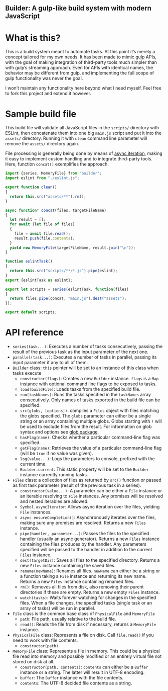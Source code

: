Builder: A gulp-like build system with modern JavaScript
--------------------------------------------------------

What is this?
=============

This is a build system meant to automate tasks. At this point it’s merely a concept tailored for my own needs. It has been made to mimic [gulp](https://gulpjs.com/) APIs, with the goal of making integration of third-party tools much simpler than with gulp’s streaming approach. Even for APIs with identical names, the behavior may be different from gulp, and implementing the full scope of gulp functionality was never the goal.

I won’t maintain any functionality here beyond what I need myself. Feel free to fork this project and extend it however.

Sample build file
=================

This build file will validate all JavaScript files in the `scripts/` directory with ESLint, then concatenate them into one big `main.js` script and put it into the `assets/` directory. Running it with `clean` command line parameter will remove the `assets/` directory again.

File processing is generally being done by means of [async iteration](https://developer.mozilla.org/en-US/docs/Web/JavaScript/Reference/Statements/for-await...of), making it easy to implement custom handling and to integrate third-party tools. Here, function `concat()` exemplifies the approach.

```js
import {series, MemoryFile} from "builder";
import eslint from "./eslint.js";

export function clean()
{
  return this.src("assets/**").rm();
}

async function* concat(files, targetFileName)
{
  let result = [];
  for await (let file of files)
  {
    file = await file.read();
    result.push(file.contents);
  }
  yield new MemoryFile(targetFileName, result.join("\n"));
}

function eslintTask()
{
  return this.src("scripts/**/*.js").pipe(eslint);
}
export {eslintTask as eslint};

export let scripts = series(eslintTask, function(files)
{
  return files.pipe(concat, "main.js").dest("assets");
});

export default scripts;
```

API reference
=============

* `series(task...)`: Executes a number of tasks consecutively, passing the result of the previous task as the input parameter of the next one.
* `parallel(task...)`: Executes a number of tasks in parallel, passing its input parameter if any to all of them.
* `Builder` class: `this` pointer will be set to an instance of this class when tasks execute
  * `constructor(flags)`: Creates a new `Builder` instance. `flags` is a `Map` instance with optional command line flags to be exposed to tasks.
  * `load(buildFile)`: Loads tasks from the specified build file.
  * `run(taskNames)`: Runs the tasks specified in the `taskNames` array consecutively. Only names of tasks exported in the build file can be specified.
  * `src(globs, [options])`: compiles a `Files` object with files matching the globs specified. The `globs` parameter can either be a single string or an array containing multiple globs. Globs starting with `!` will be used to exclude files from the result. For information on glob syntax and options see [glob package](https://www.npmjs.com/package/glob).
  * `hasFlag(name)`: Checks whether a particular command-line flag was specified.
  * `getFlag(name)`: Retrieves the value of a particular command-line flag (will be `true` if no value was given).
  * `log(value...)`: Logs the parameters to console, prefixed with the current time.
  * `Builder.current`: This static property will be set to the `Builder` instance currently running tasks.
* `Files` class: a collection of files as returned by `src()` function or passed as first task parameter (result of the previous task in a series).
  * `constructor(value...)`: A parameter can be either a `File` instance or an iterable resolving to `File` instances. Any promises will be resolved and nested iterables are allowed.
  * `Symbol.asyncIterator`: Allows async iteration over the files, yielding `File` instances.
  * `async ensureCompletion()`: Asynchronously iterates over the files, making sure any promises are resolved. Returns a new `Files` instance.
  * `pipe(handler, parameter...)`: Passes the files to the specified handler (usually an async generator). Returns a new `Files` instance containing the files produces by the handler. Any parameters specified will be passed to the handler in addition to the current `Files` instance.
  * `dest(targetDir)`: Saves all files to the specified directory. Returns a new `Files` instance containing the saved files.
  * `rename(newName)`: Renames all files. `newName` can either be a string or a function taking a `File` instance and returning its new name. Returns a new `Files` instance containing renamed files.
  * `rm()`: Removes all files from disk, also removing their parent directories if these are empty. Returns a new empty `Files` instance.
  * `watch(tasks)`: Waits forever watching for changes in the specified files. When a file changes, the specified tasks (single task or an array of tasks) will be run in parallel.
* `File` class is the common base class of `PhysicalFile` and `MemoryFile`
  * `path`: File path, usually relative to the build file.
  * `read()`: Reads the file from disk if necessary, returns a `MemoryFile` instance.
* `PhysicalFile` class: Represents a file on disk. Call `file.read()` if you need to work with file contents.
  * `constructor(path)`
* `MemoryFile` class: Represents a file in memory. This could be a physical file read into memory and possibly modified or an entirely virtual file not stored on disk at all.
  * `constructor(path, contents)`: `contents` can either be a `Buffer` instance or a string. The latter will result in UTF-8 encoding.
  * `buffer`: The `Buffer` instance with the file contents.
  * `contents`: The UTF-8 decided file contents as a string.
